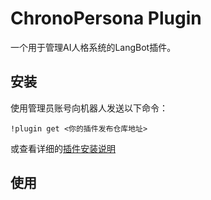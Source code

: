 # ChronoPersona Plugin

一个用于管理AI人格系统的LangBot插件。

## 安装

使用管理员账号向机器人发送以下命令：
```
!plugin get <你的插件发布仓库地址>
```
或查看详细的[插件安装说明](https://docs.langbot.app/plugin/plugin-intro.html#%E6%8F%92%E4%BB%B6%E7%94%A8%E6%B3%95)

## 使用

